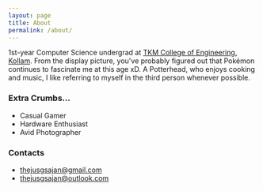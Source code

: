```yaml
---
layout: page
title: About 
permalink: /about/
---
```


1st-year Computer Science undergrad at [TKM College of Engineering, Kollam](https://www.tkmce.ac.in/). From the display picture, you've probably figured out that Pokémon continues to fascinate me at this age xD. A Potterhead, who enjoys cooking and music, I like referring to myself in the third person whenever possible. 

### Extra Crumbs...

+ Casual Gamer
+ Hardware Enthusiast
+ Avid Photographer

### Contacts

+ [thejusgsajan@gmail.com](mailto:thejusgsajan@gmail.com)
+ [thejusgsajan@outlook.com](mailto:thejusgsajan@outlook.com)